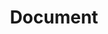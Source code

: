 ---
linktitle: Document
title: Document
Description: Document management allows for the creation and management of account access and document stores for importing data into and exporting data out of  PlaidCloud via csv and other file formats.
weight: 8.0
---